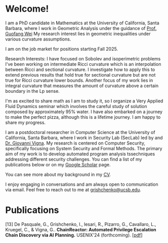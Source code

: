 # Welcome!

I am a PhD candidate in Mathematics at the University of California, Santa Barbara, where I work in Geometric Analysis under the guidance of [Prof. Guofang Wei]([https://scholar.google.com/citations?user=f0NoTC0AAAAJ&hl=en](https://web.math.ucsb.edu/~wei/)) My research interest lies in geometric inequalities under various curvature assumptions. 

I am on the job market for positions starting Fall 2025.

Research Interests:
I have focused on Sobolev and isoperimetric problems
I've been working on intermediate Ricci curvature which is an interpolation between Ricci and sectional curvature.
I investigate how to apply this to extend previous results that hold true for sectional curvature but are not true for Ricci curvature lower bounds.
Another focus of my work lies in integral curvature that measures the amount of curvature above a certain boundary in the Lp sense.

I'm as excited to share math as I am to study it, so I organize a Very Applied Fluid Dynamics seminar which involves the careful study of solution composed by approximately 95% water. 
I have also embarked on a journey to make the perfect pizza, although this is a lifetime journey. I am happy to share my progress.




I am a postdoctoral researcher in Computer Science at the University of California, Santa Barbara, where I work in Security Lab (SecLab) led by  and [Dr. Giovanni Vigna](https://scholar.google.com/citations?user=2eM6GocAAAAJ&hl=en). My research is centered on Computer Security, specifically focusing on System Security and Formal Methods. The primary aim of my work is to develop automated program analysis tssechniques addressing different security challenges. You can find a list of my publications below or on my [Google Scholar](https://scholar.google.com/citations?user=EX7bNscAAAAJ&hl=en) page.

You can see more about my background in my [CV](https://ylya.github.io/cv.pdf).

I enjoy engaging in conversations and am always open to communication via email. 
Feel free to reach out to me at [grishchenko@ucsb.edu](mailto:grishchenko@ucsb.edu).

# Publications

[13] De Pasquale, G., Grishchenko, I., Iesari, R., Pizarro, G., Cavallaro, L., Kruegel, C., & Vigna, G.. **ChainReactor: Automated Privilege Escalation Chain Discovery via AI Planning.** USENIX'24 (forthcoming). [[pdf](https://ylya.github.io/papers/usenix24-chainreactor.pdf)]
